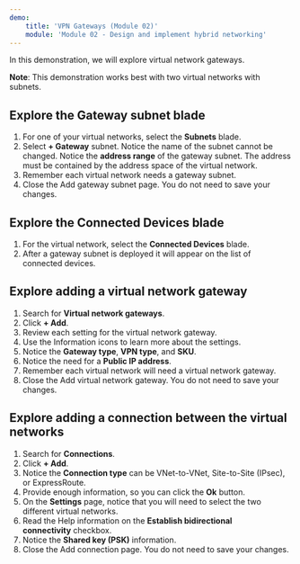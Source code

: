 ```yaml
---
demo:
    title: 'VPN Gateways (Module 02)'
    module: 'Module 02 - Design and implement hybrid networking'
---
```


In this demonstration, we will explore virtual network gateways.

**Note**: This demonstration works best with two virtual networks with subnets.

## Explore the Gateway subnet blade
1. For one of your virtual networks, select the **Subnets** blade.
1. Select **+ Gateway** subnet. Notice the name of the subnet cannot be changed. Notice the **address range** of the gateway subnet. The address must be contained by the address space of the virtual network.
1. Remember each virtual network needs a gateway subnet.
1. Close the Add gateway subnet page. You do not need to save your changes.

## Explore the Connected Devices blade
1. For the virtual network, select the **Connected Devices** blade.
1. After a gateway subnet is deployed it will appear on the list of connected devices.

## Explore adding a virtual network gateway
1. Search for **Virtual network gateways**.
1. Click **+ Add**.
1. Review each setting for the virtual network gateway.
1. Use the Information icons to learn more about the settings.
1. Notice the **Gateway type**, **VPN type**, and **SKU**.
1. Notice the need for a **Public IP address**.
1. Remember each virtual network will need a virtual network gateway.
1. Close the Add virtual network gateway. You do not need to save your changes.
   
## Explore adding a connection between the virtual networks
1. Search for **Connections**.
1. Click **+ Add**.
1. Notice the **Connection type** can be VNet-to-VNet, Site-to-Site (IPsec), or ExpressRoute.
1. Provide enough information, so you can click the **Ok** button.
1. On the **Settings** page, notice that you will need to select the two different virtual networks.
1. Read the Help information on the **Establish bidirectional connectivity** checkbox.
1. Notice the **Shared key (PSK)** information.
1. Close the Add connection page. You do not need to save your changes.
